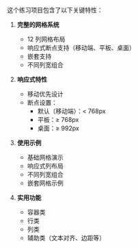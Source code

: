 这个练习项目包含了以下关键特性：

1. **完整的网格系统**
   - 12 列网格布局
   - 响应式断点支持（移动端、平板、桌面）
   - 嵌套支持
   - 不同列宽组合

2. **响应式特性**
   - 移动优先设计
   - 断点设置：
     - 默认（移动端）：< 768px
     - 平板：≥ 768px
     - 桌面：≥ 992px

3. **使用示例**
   - 基础网格演示
   - 响应式列布局
   - 不同列宽组合
   - 嵌套网格示例

4. **实用功能**
   - 容器类
   - 行类
   - 列类
   - 辅助类（文本对齐、边距等）
